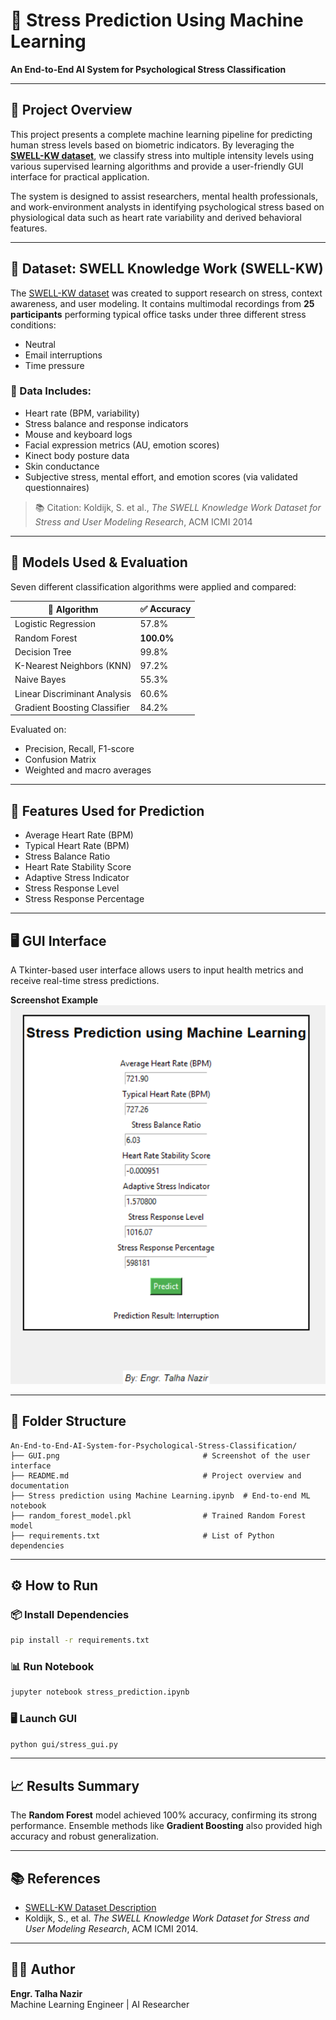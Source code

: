 
# 🧠 Stress Prediction Using Machine Learning
**An End-to-End AI System for Psychological Stress Classification**

---

## 📌 Project Overview

This project presents a complete machine learning pipeline for predicting human stress levels based on biometric indicators. By leveraging the **[SWELL-KW dataset](https://cs.ru.nl/~skoldijk/SWELL-KW/Dataset.html)**, we classify stress into multiple intensity levels using various supervised learning algorithms and provide a user-friendly GUI interface for practical application.

The system is designed to assist researchers, mental health professionals, and work-environment analysts in identifying psychological stress based on physiological data such as heart rate variability and derived behavioral features.

---

## 🧬 Dataset: SWELL Knowledge Work (SWELL-KW)

The [SWELL-KW dataset](https://cs.ru.nl/~skoldijk/SWELL-KW/Dataset.html) was created to support research on stress, context awareness, and user modeling. It contains multimodal recordings from **25 participants** performing typical office tasks under three different stress conditions:

- Neutral
- Email interruptions
- Time pressure

### 🧪 Data Includes:
- Heart rate (BPM, variability)
- Stress balance and response indicators
- Mouse and keyboard logs
- Facial expression metrics (AU, emotion scores)
- Kinect body posture data
- Skin conductance
- Subjective stress, mental effort, and emotion scores (via validated questionnaires)

> 📚 Citation:
> Koldijk, S. et al., *The SWELL Knowledge Work Dataset for Stress and User Modeling Research*, ACM ICMI 2014

---

## 🧠 Models Used & Evaluation

Seven different classification algorithms were applied and compared:

| 🔢 Algorithm                     | ✅ Accuracy |
|----------------------------------|-------------|
| Logistic Regression              | 57.8%       |
| Random Forest                    | **100.0%**  |
| Decision Tree                    | 99.8%       |
| K-Nearest Neighbors (KNN)        | 97.2%       |
| Naive Bayes                      | 55.3%       |
| Linear Discriminant Analysis     | 60.6%       |
| Gradient Boosting Classifier     | 84.2%       |

Evaluated on:
- Precision, Recall, F1-score
- Confusion Matrix
- Weighted and macro averages

---

## 🧩 Features Used for Prediction
- Average Heart Rate (BPM)
- Typical Heart Rate (BPM)
- Stress Balance Ratio
- Heart Rate Stability Score
- Adaptive Stress Indicator
- Stress Response Level
- Stress Response Percentage

---

## 🖥️ GUI Interface

A Tkinter-based user interface allows users to input health metrics and receive real-time stress predictions.

**Screenshot Example**  
![GUI Screenshot](https://github.com/Engr-Talha-Nazir/An-End-to-End-AI-System-for-Psychological-Stress-Classification/blob/main/GUI%20.png)

---

## 📂 Folder Structure

```
An-End-to-End-AI-System-for-Psychological-Stress-Classification/
├── GUI.png                                # Screenshot of the user interface
├── README.md                              # Project overview and documentation
├── Stress prediction using Machine Learning.ipynb  # End-to-end ML notebook
├── random_forest_model.pkl                # Trained Random Forest model
├── requirements.txt                       # List of Python dependencies

```

---

## ⚙️ How to Run

### 📦 Install Dependencies
```bash
pip install -r requirements.txt
```

### 📊 Run Notebook
```bash
jupyter notebook stress_prediction.ipynb
```

### 🖥️ Launch GUI
```bash
python gui/stress_gui.py
```

---

## 📈 Results Summary

The **Random Forest** model achieved 100% accuracy, confirming its strong performance. Ensemble methods like **Gradient Boosting** also provided high accuracy and robust generalization.

---

## 📚 References

- [SWELL-KW Dataset Description](https://cs.ru.nl/~skoldijk/SWELL-KW/Dataset.html)
- Koldijk, S., et al. *The SWELL Knowledge Work Dataset for Stress and User Modeling Research*, ACM ICMI 2014.

---

## 👨‍💻 Author

**Engr. Talha Nazir**  
Machine Learning Engineer | AI Researcher  



